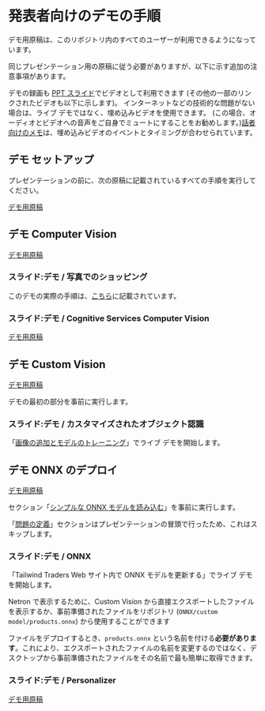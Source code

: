 # <a name="demo-instructions-for-presenters"></a>発表者向けのデモの手順

デモ用原稿は、このリポジトリ内のすべてのユーザーが利用できるようになっています。

同じプレゼンテーション用の原稿に従う必要がありますが、以下に示す追加の注意事項があります。

デモの録画も [PPT スライド](presentations.md)でビデオとして利用できます (その他の一部のリンクされたビデオも以下に示します)。 インターネットなどの技術的な問題がない場合は、ライブ デモではなく、埋め込みビデオを使用できます。 (この場合、オーディオとビデオへの音声をご自身でミュートにすることをお勧めします。)[話者向けのメモ](speaker-notes.md)は、埋め込みビデオのイベントとタイミングが合わせられています。

## <a name="demo-setup"></a>デモ セットアップ

プレゼンテーションの前に、次の原稿に記載されているすべての手順を実行してください。

[デモ用原稿](DEMO%20Setup.md)

## <a name="demo-computer-vision"></a>デモ Computer Vision

[デモ用原稿](DEMO%20Computer%20Vision.md)

### <a name="slide-demo--shop-by-photo"></a>スライド:デモ / 写真でのショッピング

このデモの実際の手順は、[こちら](DEMO%20ONNX%20deployment.md#defining-the-problem-shop-by-photo-doesnt-work-right)に記載されています。

### <a name="slide-demo--cognitive-services-computer-vision"></a>スライド:デモ / Cognitive Services Computer Vision

[デモ用原稿](DEMO%20Computer%20Vision.md#using-computer-vision-via-the-web-interface)

## <a name="demo-custom-vision"></a>デモ Custom Vision

[デモ用原稿](DEMO%20Custom%20Vision.md)

デモの最初の部分を事前に実行します。

### <a name="slide-demo--customized-object-recognition"></a>スライド:デモ / カスタマイズされたオブジェクト認識

「[画像の追加とモデルのトレーニング](DEMO%20Custom%20Vision.md#add-images-and-train-a-model)」でライブ デモを開始します。

## <a name="demo-onnx-deployment"></a>デモ ONNX のデプロイ

[デモ用原稿](DEMO%20ONNX%20deployment.md)

セクション「[シンプルな ONNX モデルを読み込む](DEMO%20ONNX%20deployment.md#load-the-simple-onnx-model)」を事前に実行します。

「[問題の定義](DEMO%20ONNX%20deployment.md#defining-the-problem-shop-by-photo-doesnt-work-right)」セクションはプレゼンテーションの冒頭で行ったため、これはスキップします。

### <a name="slide-demo--onnx"></a>スライド:デモ / ONNX

「Tailwind Traders Web サイト内で ONNX モデルを更新する」でライブ デモを開始します。

Netron で表示するために、Custom Vision から直接エクスポートしたファイルを表示するか、事前準備されたファイルをリポジトリ (`ONNX/custom model/products.onnx`) から使用することができます

ファイルをデプロイするとき、`products.onnx` という名前を付ける**必要があります**。これにより、エクスポートされたファイルの名前を変更するのではなく、デスクトップから事前準備されたファイルをその名前で最も簡単に取得できます。

### <a name="slide-demo--personalizer"></a>スライド:デモ / Personalizer

[デモ用原稿](DEMO%20Personalizer.md)
